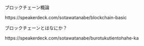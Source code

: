 <p>ブロックチェーン概論</p>
https://speakerdeck.com/sotawatanabe/blockchain-basic

<p>ブロックチェーンとはなにか？</p>
https://speakerdeck.com/sotawatanabe/burotukutientohahe-ka

